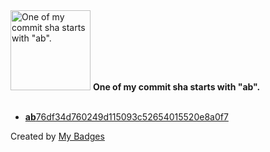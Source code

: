 <img src="https://my-badges.github.io/my-badges/ab-commit.png" alt="One of my commit sha starts with &quot;ab&quot;." title="One of my commit sha starts with &quot;ab&quot;." width="128">
<strong>One of my commit sha starts with &quot;ab&quot;.</strong>
<br><br>

- <a href="https://github.com/man250001/Portfolio_CM/commit/ab76df34d760249d115093c52654015520e8a0f7"><strong>ab</strong>76df34d760249d115093c52654015520e8a0f7</a>


Created by <a href="https://github.com/my-badges/my-badges">My Badges</a>